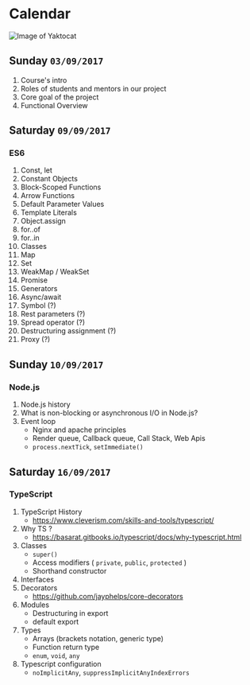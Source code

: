 Calendar
==================
![Image of Yaktocat](https://media.giphy.com/media/xTiTnJ3BooiDs8dL7W/giphy.gif)

Sunday `03/09/2017`
------------
1. Course's intro
1. Roles of students and mentors in our project
1. Сore goal of the project
1. Functional Overview

Saturday `09/09/2017`
------------
### ES6
1. Const, let
1. Constant Objects
1. Block-Scoped Functions
1. Arrow Functions
1. Default Parameter Values
1. Template Literals
1. Object.assign
1. for..of
1. for..in
1. Classes 
1. Map
1. Set
1. WeakMap / WeakSet
1. Promise
1. Generators
1. Async/await
1. Symbol (?)
1. Rest parameters (?)
1. Spread operator (?)
1. Destructuring assignment (?)
1. Proxy (?)

Sunday `10/09/2017`
------------
### Node.js
1. Node.js history
1. What is non-blocking or asynchronous I/O in Node.js?
1. Event loop
    - Nginx and apache principles
    - Render queue, Callback queue, Call Stack, Web Apis
    - `process.nextTick`, `setImmediate()` 

Saturday `16/09/2017`
------------
### TypeScript
1. TypeScript History
    - https://www.cleverism.com/skills-and-tools/typescript/
1. Why TS ?
    - https://basarat.gitbooks.io/typescript/docs/why-typescript.html
1. Classes
    - `super()`
    - Access modifiers ( `private`, `public`, `protected` ) 
    - Shorthand constructor
1. Interfaces
1. Decorators
    - https://github.com/jayphelps/core-decorators
1. Modules
    - Destructuring in export
    - default export
1. Types
    - Arrays (brackets notation, generic type)
    - Function return type
    - `enum`, `void`, `any`
1. Typescript configuration
    - `noImplicitAny`, `suppressImplicitAnyIndexErrors`
